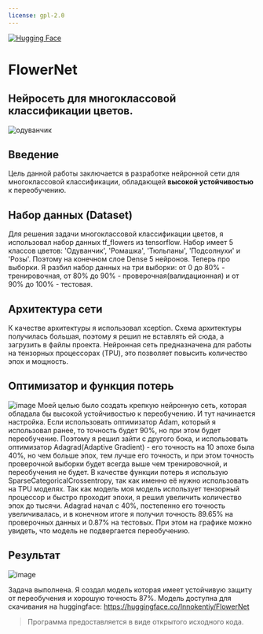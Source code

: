 ```yaml
---
license: gpl-2.0 
---
```

[![Hugging Face](https://img.shields.io/badge/Hugging%20Face-%F0%9F%A4%97-%2300BFFF)](https://huggingface.co/Innokentiy)
# FlowerNet
## Нейросеть для многоклассовой классификации цветов.

![одуванчик](https://github.com/laf3r/FlowerNet/assets/101829424/e56b1395-9091-4526-8c65-a97c0e434288)

## Введение
Цель данной работы заключается в разработке нейронной сети для многоклассовой классификации, обладающей **высокой устойчивостью** к переобучению.

## Набор данных (Dataset)
Для решения задачи многоклассовой классификации цветов, я использовал набор данных tf_flowers из tensorflow. 
Набор имеет 5 классов цветов: 'Одуванчик', 'Ромашка', 'Тюльпаны', 'Подсолнухи' и 'Розы'. Поэтому на конечном слое Dense 5 нейронов. Теперь про выборки. Я разбил набор данных на три выборки: от 0 до 80% - тренировочная, от 80% до 90% - проверочная(валидационная) и от 90% до 100% - тестовая. 

## Архитектура сети
К качестве архитектуры я использовал xception. Схема архитектуры получилась большая, поэтому я решил не вставлять ей сюда, а загрузить в файлы проекта. 
Нейронная сеть предназначена для работы на тензорных процессорах (TPU), это позволяет повысить количество эпох и мощность.

## Оптимизатор и функция потерь
![image](https://github.com/laf3r/FlowerNet/assets/101829424/3363b6e7-f9d1-4a7e-8b82-f97bc168113b)
Моей целью было создать крепкую нейронную сеть, которая обладала бы высокой устойчивостью к переобучению.
И тут начинается настройка.
Если использовать оптимизатор Adam, который я использовал ранее, то точность будет 90%, но при этом будет переобучение. Поэтому я решил зайти с другого бока, и использовать оптимизатор Adagrad(Adaptive Gradient) - его точность на 10 эпохе была 40%, но чем больше эпох, тем лучше его точность, и при этом точность проверочной выборки будет всегда выше чем тренировочной, и переобучения не будет. В качестве функции потерь я использую SparseCategoricalCrossentropy, так как именно её нужно использовать на TPU моделях. Так как модель моя модель использует тензорный процессор и быстро проходит эпохи, я решил увеличить количество эпох до тысячи. Adagrad начал с 40%, постепенно его точность увеличивалась, и в конечном итоге я получил точность 89.65% на проверочных данных и 0.87% на тестовых. При этом на графике можно увидеть, что модель не подвергается переобучению. 


## Результат
![image](https://github.com/laf3r/FlowerNet/assets/101829424/9bcf6b4d-917f-4fd2-b59d-8820119c8ea4)

Задача выполнена. Я создал модель которая имеет устойчивую защиту от переобучения и хорошую точность 87%. 
Модель доступна для скачивания на huggingface: https://huggingface.co/Innokentiy/FlowerNet

>Программа предоставляется в виде открытого исходного кода.


